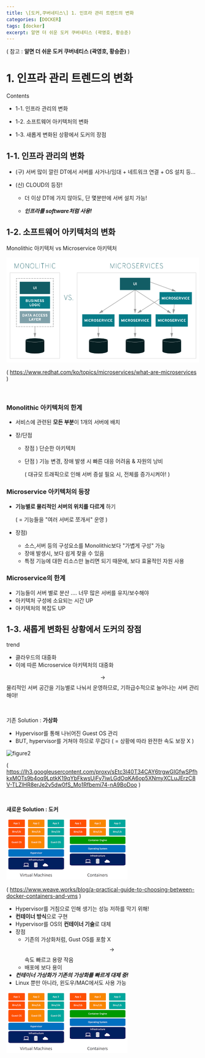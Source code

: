 ```yaml
---
title: \[도커,쿠버네티스\] 1. 인프라 관리 트렌드의 변화
categories: [DOCKER]
tags: [docker]
excerpt: 알면 더 쉬운 도커 쿠버네티스 (곽영호, 황승준)
---
```


<script src="https://cdn.mathjax.org/mathjax/latest/MathJax.js?config=TeX-AMS-MML_HTMLorMML" type="text/javascript"></script>

( 참고 : **알면 더 쉬운 도커 쿠버네티스 (곽영호, 황승준)** )

# 1. 인프라 관리 트렌드의 변화

Contents

- 1-1. 인프라 관리의 변화

- 1-2. 소프트웨어 아키텍처의 변화

- 1-3. 새롭게 변화된 상황에서 도커의 장점



## 1-1. 인프라 관리의 변화

- (구) 서버 많이 깔린 DT에서 서버를 사거나/임대 + 네트워크 연결 + OS 설치 등...

- (신) CLOUD의 등장!

  - 더 이상 DT에 가지 않아도, 단 몇분만에 서버 설치 가능!

  - ***인프라를 software처럼 사용!***

  

## 1-2. 소프트웨어 아키텍처의 변화

Monolithic 아키텍처 vs Microservice 아키텍처

![figure2](/assets/img/docker/img161.png)

( https://www.redhat.com/ko/topics/microservices/what-are-microservices )

<br>

### Monolithic 아키텍처의 한계

- 서비스에 관련된 **모든 부분**이 1개의 서버에 배치

- 장/단점

  - 장점 ) 단순한 아키텍처

  - 단점 ) 기능 변경, 장애 발생 시 빠른 대응 어려움 & 자원의 낭비

    ( 대규모 트래픽으로 인해 서버 증설 필요 시, 전체를 증가시켜야! )



### Microservice 아키텍처의 등장

- **기능별로 물리적인 서버의 위치를 다르게** 하기

  ( = 기능들을 "여러 서버로 쪼개서" 운영 )

- 장점)

  - 소스,서버 등의 구성요소를 Monolithic보다 "가볍게 구성" 가능
  - 장애 발생시, 보다 쉽게 찾을 수 있음
  - 특정 기능에 대한 리소스만 늘리면 되기 때문에, 보다 효율적인 자원 사용



### Microservice의 한계

- 기능들이 서버 별로 분산 .... 너무 많은 서버를 유지/보수해야
- 아키텍처 구성에 소요되는 시간 UP
- 아키텍처의 복잡도 UP



## 1-3. 새롭게 변화된 상황에서 도커의 장점

trend

- 클라우드의 대중화
- 이에 따른 Microservice 아키텍처의 대중화

$$\rightarrow$$ 물리적인 서버 공간을 기능별로 나눠서 운영하므로, 기하급수적으로 늘어나는 서버 관리해야!

<br>

기존 Solution : **가상화**

- Hypervisor를 통해 나뉘어진 Guest OS 관리
- BUT, hypervisor를 거쳐야 하므로 무겁다 ( = 상황에 따라 완전한 속도 보장 X )

![figure2](/assets/img/docker/img162.png)

( https://lh3.googleusercontent.com/proxy/sEtc3l40T34CAY6trgwGIGfwSPfhkxMOTs9b4oq9LptkK19qYbFkwsUjFy7iwLGdOqKA6op5XNmyXCLuJErzC8V-TLZlHR8erJe2v5dw0fS_Mo1Rfbemi74-nA9BoDoo )

<br>

**새로운 Solution : 도커**

![figure2](/assets/img/docker/img163.png)

(  https://www.weave.works/blog/a-practical-guide-to-choosing-between-docker-containers-and-vms )

- Hypervisor를 거침으로 인해 생기는 성능 저하를 막기 위해!
- **컨테이너 방식**으로 구현
- Hypervisor를 OS의 **컨테이너 기술**로 대체
- 장점
  - 기존의 가상화처럼, Gust OS를 포함 X $$\rightarrow$$ 속도 빠르고 용량 작음
  - 배포에 보다 용이
- ***컨테이너 가상화가 기존의 가상화를 빠르게 대체 중!***
- Linux 뿐만 아니라, 윈도우/MAC에서도 사용 가능

![figure2](/assets/img/docker/img163.png)



